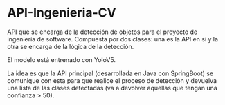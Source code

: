 # API-Ingenieria-CV
API que se encarga de la detección de objetos para el proyecto de ingeniería de software.
Compuesta por dos clases: una es la API en sí y la otra se encarga de la lógica de la detección.

El modelo está entrenado con YoloV5.

La idea es que la API principal (desarrollada en Java con SpringBoot) se comunique con esta para que realice el proceso de detección y devuelva una lista de las clases detectadas (va a devolver aquellas que tengan una confianza > 50).
